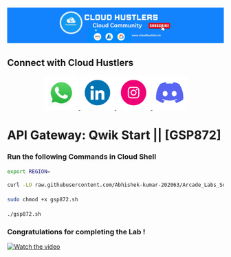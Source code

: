 
![API Gateway Banner](https://github.com/Abhiraj-1604/gcsbucket/blob/cd5a79c3b8251e85303f240c57d6a25411449897/channels4_banner.jpg)
## Connect with Cloud Hustlers

<p align="center">
  <a href="https://whatsapp.cloudhustlers.in" target="_blank">
    <img src="https://raw.githubusercontent.com/Abhiraj-1604/gcsbucket/main/gif/235294019-40007353-6219-4ec5-b661-b3c35136dd0b.gif" alt="WhatsApp" width="80">
  </a>
  <a href="https://in.linkedin.com/company/cloud-hustlers" target="_blank">
    <img src="https://raw.githubusercontent.com/Abhiraj-1604/gcsbucket/main/gif/235294012-0a55e343-37ad-4b0f-924f-c8431d9d2483.gif" alt="LinkedIn" width="80">
  </a>
  <a href="https://instagram.com/cloud_hustlers" target="_blank">
    <img src="https://raw.githubusercontent.com/Abhiraj-1604/gcsbucket/main/gif/235294013-a33e5c43-a01c-43f6-b44d-a406d8b4ab75.gif" alt="Instagram" width="80">
  </a>
  <a href="https://github.com/CloudHustlers-Official" target="_blank">
    <img src="https://raw.githubusercontent.com/Abhiraj-1604/gcsbucket/main/gif/235294015-47144047-25ab-417c-af1b-6746820a20ff.gif" alt="GitHub" width="80">
  </a>
</p>





# API Gateway: Qwik Start || [GSP872]

### Run the following Commands in Cloud Shell

```bash
export REGION=
```

```bash
curl -LO raw.githubusercontent.com/Abhishek-kumar-202063/Arcade_Labs_Solutions/main/API%20Gateway%20Qwik%20Start/gsp872.sh

sudo chmod +x gsp872.sh

./gsp872.sh
```

### Congratulations for completing the Lab !

[![Watch the video](https://img.youtube.com/vi/ATIi1HbTyQc/0.jpg)](https://youtu.be/ATIi1HbTyQc?si=HS5O17FfsPBee12J)

